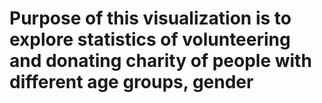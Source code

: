 <!DOCTYPE html>
<html>
<head>
	<meta charset="UTF-8">
	<meta name="viewport" content="width=device-width, initial-scale=1.0">
	<title>Charity donation and volunteer statistics</title>
	<link rel="stylesheet" type="text/css" href="css/main.css">
	<script src="js/d3.v7.min.js"></script>
</head>
<body>	
	<h1> Purpose of this visualization is to explore statistics of volunteering and donating charity of people with different age groups, gender </h1>
	<p>  </p>
	<svg width="600" height="500"></svg>	
	<script src="js/main.js"></script>

</body>
</html>
